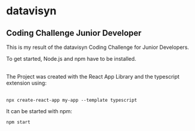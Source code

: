 # datavisyn
## Coding Challenge Junior Developer

This is my result of the datavisyn Coding Challenge for Junior Developers.

To get started, Node.js and npm have to be installed.

<br>
The Project was created with the React App Library and the typescript extension using:
<br><br>

`npx create-react-app my-app --template typescript`

It can be started with npm:

`npm start`

